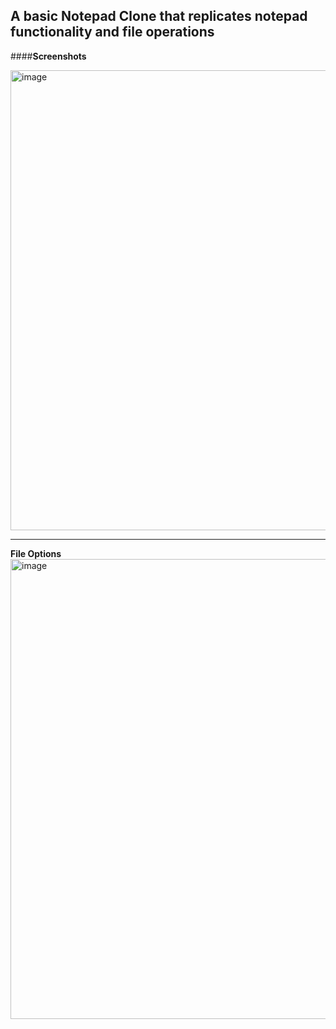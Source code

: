 A basic Notepad Clone that replicates notepad functionality and file operations
---------------------
####**Screenshots**

<img width="984" height="736" alt="image" src="https://github.com/user-attachments/assets/2b242d26-1534-48ce-8b61-2ced38c210c1" />

----------
**File Options**
<img width="979" height="736" alt="image" src="https://github.com/user-attachments/assets/0a52f660-49f9-48c5-add1-191772fdb5a8" />
